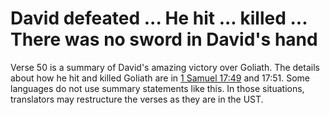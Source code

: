 # David defeated ... He hit ... killed ... There was no sword in David's hand

Verse 50 is a summary of David's amazing victory over Goliath. The details about how he hit and killed Goliath are in [1 Samuel 17:49](../17/49.md) and 17:51. Some languages do not use summary statements like this. In those situations, translators may restructure the verses as they are in the UST.


